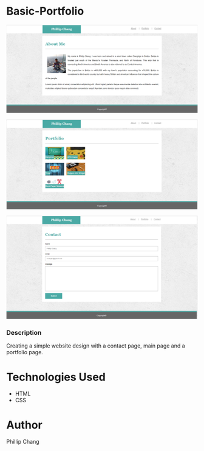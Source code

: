 # Basic-Portfolio

![Site Screenshot](index-page.png)

![Site Screenshot](portfolio-page.png)

![Site Screenshot](contact-page.png)


### Description
Creating a simple website design with a contact page, main page and a portfolio page.

# Technologies Used
* HTML
* CSS

# Author
Phillip Chang